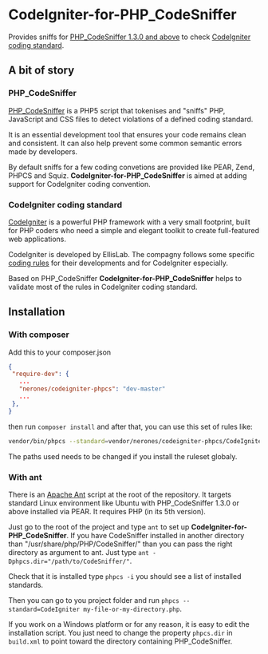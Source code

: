 # CodeIgniter-for-PHP_CodeSniffer

Provides sniffs for [PHP_CodeSniffer 1.3.0 and above](http://www.squizlabs.com/php-codesniffer) to check [CodeIgniter coding standard](http://ellislab.com/codeigniter/user-guide/general/styleguide.html).

## A bit of story

### PHP_CodeSniffer

[PHP_CodeSniffer](http://www.squizlabs.com/php-codesniffer) is a PHP5 script that tokenises and "sniffs" PHP, JavaScript and CSS files to detect violations of a defined coding standard.

It is an essential development tool that ensures your code remains clean and consistent. It can also help prevent some common semantic errors made by developers.

By default sniffs for a few coding convetions are provided like PEAR, Zend, PHPCS and Squiz. **CodeIgniter-for-PHP_CodeSniffer** is aimed at adding support for CodeIgniter coding convention.

### CodeIgniter coding standard

[CodeIgniter](http://codeigniter.com/) is a powerful PHP framework with a very small footprint, built for PHP coders who need a simple and elegant toolkit to create full-featured web applications.

CodeIgniter is developed by EllisLab. The compagny follows some specific [coding rules](http://ellislab.com/codeigniter/user-guide/general/styleguide.html) for their developments and for CodeIgniter especially.

Based on PHP_CodeSniffer **CodeIgniter-for-PHP_CodeSniffer** helps to validate most of the rules in CodeIgniter coding standard.

## Installation

### With composer

Add this to your composer.json

```json
{
 "require-dev": {
   ...
   "nerones/codeigniter-phpcs": "dev-master"
   ...
 },
}
```

then run `composer install` and after that, you can use this set of rules like:

```bash
vendor/bin/phpcs --standard=vendor/nerones/codeigniter-phpcs/CodeIgniter/ --extensions=php src/
```

The paths used needs to be changed if you install the ruleset globaly.

### With ant

There is an [Apache Ant](http://ant.apache.org/) script at the root of the repository. It targets standard Linux environment like Ubuntu with PHP_CodeSniffer 1.3.0 or above installed via PEAR. It requires PHP (in its 5th version).

Just go to the root of the project and type `ant` to set up **CodeIgniter-for-PHP_CodeSniffer**.
If you have CodeSniffer installed in another directory than "/usr/share/php/PHP/CodeSniffer/" than you can pass the right directory
as argument to ant. Just type `ant -Dphpcs.dir="/path/to/CodeSniffer/"`.

Check that it is installed type `phpcs -i` you should see a list of installed standards.

Then you can go to you project folder and run `phpcs --standard=CodeIgniter my-file-or-my-directory.php`.

If you work on a Windows platform or for any reason, it is easy to edit the installation script. You just need to change the property `phpcs.dir` in `build.xml` to point toward the directory containing PHP_CodeSniffer.
